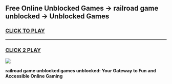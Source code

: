 
## Free Online Unblocked Games → railroad game unblocked → Unblocked Games
<h3>
<a href="https://premium.freeplayer.one?title=railroad_game_unblocked&ref=21F">CLICK TO PLAY</a></h3>
<hr>

<h3>
<a href="https://premium.freeplayer.one?title=railroad_game_unblocked&ref=21F">CLICK 2 PLAY</a>
  
</h3>

<a href="https://premium.freeplayer.one?title=railroad_game_unblocked&ref=21F/"><img src="https://clearcache.store/games.png"></a>


**railroad game unblocked games unblocked: Your Gateway to Fun and Accessible Online Gaming**
